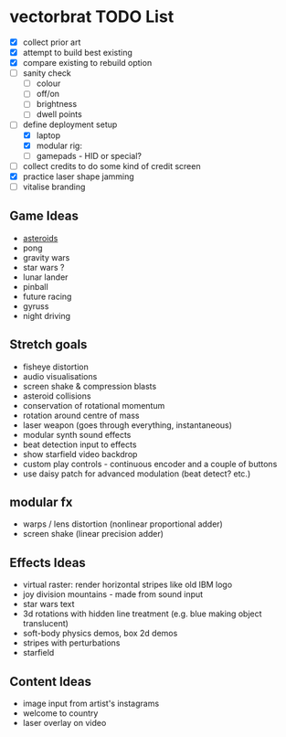 # vectorbrat TODO List

* [x] collect prior art
* [x] attempt to build best existing
* [x] compare existing to rebuild option
* [ ] sanity check
  * [ ] colour
  * [ ] off/on
  * [ ] brightness
  * [ ] dwell points
* [ ] define deployment setup
  * [x] laptop
  * [x] modular rig:
  * [ ] gamepads - HID or special?
* [ ] collect credits to do some kind of credit screen
* [x] practice laser shape jamming
* [ ] vitalise branding

## Game Ideas

* [asteroids](asteroids.md)
* pong
* gravity wars
* star wars ?
* lunar lander
* pinball
* future racing
* gyruss
* night driving

## Stretch goals

* fisheye distortion
* audio visualisations 
* screen shake & compression blasts
* asteroid collisions
* conservation of rotational momentum
* rotation around centre of mass
* laser weapon (goes through everything, instantaneous)
* modular synth sound effects
* beat detection input to effects
* show starfield video backdrop
* custom play controls - continuous encoder and a couple of buttons
* use daisy patch for advanced modulation (beat detect? etc.)

## modular fx

* warps / lens distortion (nonlinear proportional adder)
* screen shake (linear precision adder)

## Effects Ideas

* virtual raster: render horizontal stripes like old IBM logo
* joy division mountains - made from sound input
* star wars text
* 3d rotations with hidden line treatment (e.g. blue making object translucent)
* soft-body physics demos, box 2d demos
* stripes with perturbations
* starfield

## Content Ideas

* image input from artist's instagrams
* welcome to country
* laser overlay on video